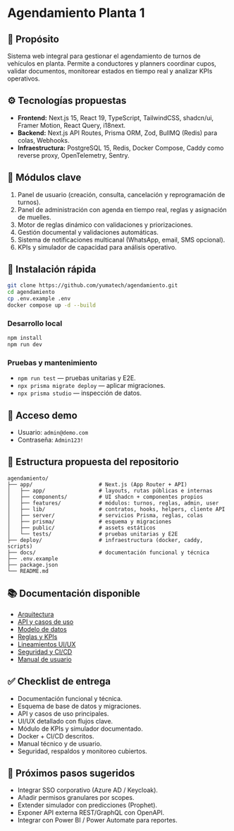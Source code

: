 # Agendamiento Planta 1

## 🧭 Propósito
Sistema web integral para gestionar el agendamiento de turnos de vehículos en planta. Permite a conductores y planners coordinar cupos, validar documentos, monitorear estados en tiempo real y analizar KPIs operativos.

## ⚙️ Tecnologías propuestas
- **Frontend:** Next.js 15, React 19, TypeScript, TailwindCSS, shadcn/ui, Framer Motion, React Query, i18next.
- **Backend:** Next.js API Routes, Prisma ORM, Zod, BullMQ (Redis) para colas, Webhooks.
- **Infraestructura:** PostgreSQL 15, Redis, Docker Compose, Caddy como reverse proxy, OpenTelemetry, Sentry.

## 🧱 Módulos clave
1. Panel de usuario (creación, consulta, cancelación y reprogramación de turnos).
2. Panel de administración con agenda en tiempo real, reglas y asignación de muelles.
3. Motor de reglas dinámico con validaciones y priorizaciones.
4. Gestión documental y validaciones automáticas.
5. Sistema de notificaciones multicanal (WhatsApp, email, SMS opcional).
6. KPIs y simulador de capacidad para análisis operativo.

## 🚀 Instalación rápida
```bash
git clone https://github.com/yumatech/agendamiento.git
cd agendamiento
cp .env.example .env
docker compose up -d --build
```

### Desarrollo local
```bash
npm install
npm run dev
```

### Pruebas y mantenimiento
- `npm run test` — pruebas unitarias y E2E.
- `npx prisma migrate deploy` — aplicar migraciones.
- `npx prisma studio` — inspección de datos.

## 👤 Acceso demo
- Usuario: `admin@demo.com`
- Contraseña: `Admin123!`

## 📁 Estructura propuesta del repositorio
```
agendamiento/
├── app/                     # Next.js (App Router + API)
│   ├── app/                 # layouts, rutas públicas e internas
│   ├── components/          # UI shadcn + componentes propios
│   ├── features/            # módulos: turnos, reglas, admin, user
│   ├── lib/                 # contratos, hooks, helpers, cliente API
│   ├── server/              # servicios Prisma, reglas, colas
│   ├── prisma/              # esquema y migraciones
│   ├── public/              # assets estáticos
│   └── tests/               # pruebas unitarias y E2E
├── deploy/                  # infraestructura (docker, caddy, scripts)
├── docs/                    # documentación funcional y técnica
├── .env.example
├── package.json
└── README.md
```

## 📚 Documentación disponible
- [Arquitectura](docs/arquitectura.md)
- [API y casos de uso](docs/api.md)
- [Modelo de datos](docs/base_datos.md)
- [Reglas y KPIs](docs/reglas_y_kpi.md)
- [Lineamientos UI/UX](docs/ui_ux.md)
- [Seguridad y CI/CD](docs/seguridad_y_ci_cd.md)
- [Manual de usuario](docs/manual_usuario.md)

## ✅ Checklist de entrega
- Documentación funcional y técnica.
- Esquema de base de datos y migraciones.
- API y casos de uso principales.
- UI/UX detallado con flujos clave.
- Módulo de KPIs y simulador documentado.
- Docker + CI/CD descritos.
- Manual técnico y de usuario.
- Seguridad, respaldos y monitoreo cubiertos.

## 🔭 Próximos pasos sugeridos
- Integrar SSO corporativo (Azure AD / Keycloak).
- Añadir permisos granulares por scopes.
- Extender simulador con predicciones (Prophet).
- Exponer API externa REST/GraphQL con OpenAPI.
- Integrar con Power BI / Power Automate para reportes.
